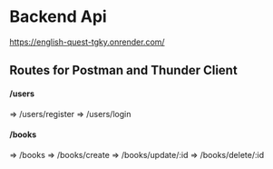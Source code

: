 # Backend Api
https://english-quest-tgky.onrender.com/

## Routes for Postman and Thunder Client
#### /users  
=> /users/register 
=> /users/login
        
#### /books  
=> /books
=> /books/create
=> /books/update/:id
=> /books/delete/:id
